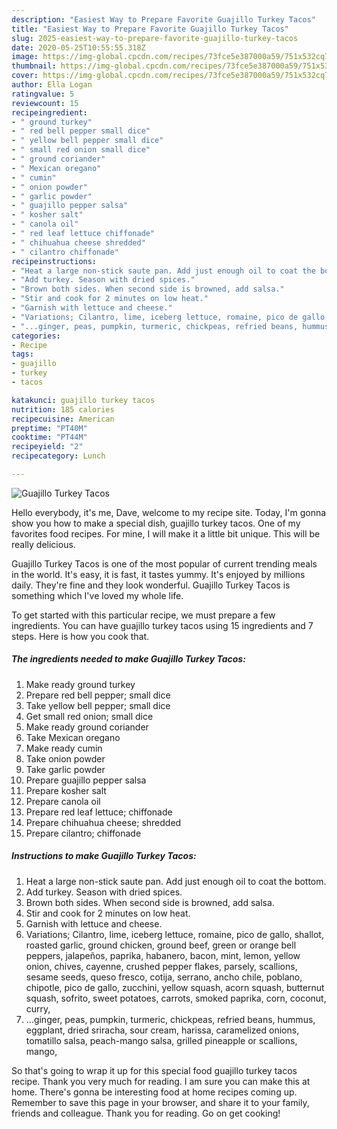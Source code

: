 ```yaml
---
description: "Easiest Way to Prepare Favorite Guajillo Turkey Tacos"
title: "Easiest Way to Prepare Favorite Guajillo Turkey Tacos"
slug: 2025-easiest-way-to-prepare-favorite-guajillo-turkey-tacos
date: 2020-05-25T10:55:55.318Z
image: https://img-global.cpcdn.com/recipes/73fce5e387000a59/751x532cq70/guajillo-turkey-tacos-recipe-main-photo.jpg
thumbnail: https://img-global.cpcdn.com/recipes/73fce5e387000a59/751x532cq70/guajillo-turkey-tacos-recipe-main-photo.jpg
cover: https://img-global.cpcdn.com/recipes/73fce5e387000a59/751x532cq70/guajillo-turkey-tacos-recipe-main-photo.jpg
author: Ella Logan
ratingvalue: 5
reviewcount: 15
recipeingredient:
- " ground turkey"
- " red bell pepper small dice"
- " yellow bell pepper small dice"
- " small red onion small dice"
- " ground coriander"
- " Mexican oregano"
- " cumin"
- " onion powder"
- " garlic powder"
- " guajillo pepper salsa"
- " kosher salt"
- " canola oil"
- " red leaf lettuce chiffonade"
- " chihuahua cheese shredded"
- " cilantro chiffonade"
recipeinstructions:
- "Heat a large non-stick saute pan. Add just enough oil to coat the bottom."
- "Add turkey. Season with dried spices."
- "Brown both sides. When second side is browned, add salsa."
- "Stir and cook for 2 minutes on low heat."
- "Garnish with lettuce and cheese."
- "Variations; Cilantro, lime, iceberg lettuce, romaine, pico de gallo, shallot, roasted garlic, ground chicken, ground beef, green or orange bell peppers, jalapeños, paprika, habanero, bacon, mint, lemon, yellow onion, chives, cayenne, crushed pepper flakes, parsely, scallions, sesame seeds, queso fresco, cotija, serrano, ancho chile, poblano, chipotle, pico de gallo, zucchini, yellow squash, acorn squash, butternut squash, sofrito, sweet potatoes, carrots, smoked paprika, corn, coconut, curry,"
- "...ginger, peas, pumpkin, turmeric, chickpeas, refried beans, hummus, eggplant, dried sriracha, sour cream, harissa, caramelized onions, tomatillo salsa, peach-mango salsa, grilled pineapple or scallions, mango,"
categories:
- Recipe
tags:
- guajillo
- turkey
- tacos

katakunci: guajillo turkey tacos 
nutrition: 185 calories
recipecuisine: American
preptime: "PT40M"
cooktime: "PT44M"
recipeyield: "2"
recipecategory: Lunch

---
```



![Guajillo Turkey Tacos](https://img-global.cpcdn.com/recipes/73fce5e387000a59/751x532cq70/guajillo-turkey-tacos-recipe-main-photo.jpg)

Hello everybody, it's me, Dave, welcome to my recipe site. Today, I'm gonna show you how to make a special dish, guajillo turkey tacos. One of my favorites food recipes. For mine, I will make it a little bit unique. This will be really delicious.

Guajillo Turkey Tacos is one of the most popular of current trending meals in the world. It's easy, it is fast, it tastes yummy. It's enjoyed by millions daily. They're fine and they look wonderful. Guajillo Turkey Tacos is something which I've loved my whole life.




To get started with this particular recipe, we must prepare a few ingredients. You can have guajillo turkey tacos using 15 ingredients and 7 steps. Here is how you cook that.

<!--inarticleads1-->

##### The ingredients needed to make Guajillo Turkey Tacos:

1. Make ready  ground turkey
1. Prepare  red bell pepper; small dice
1. Take  yellow bell pepper; small dice
1. Get  small red onion; small dice
1. Make ready  ground coriander
1. Take  Mexican oregano
1. Make ready  cumin
1. Take  onion powder
1. Take  garlic powder
1. Prepare  guajillo pepper salsa
1. Prepare  kosher salt
1. Prepare  canola oil
1. Prepare  red leaf lettuce; chiffonade
1. Prepare  chihuahua cheese; shredded
1. Prepare  cilantro; chiffonade




<!--inarticleads2-->

##### Instructions to make Guajillo Turkey Tacos:

1. Heat a large non-stick saute pan. Add just enough oil to coat the bottom.
1. Add turkey. Season with dried spices.
1. Brown both sides. When second side is browned, add salsa.
1. Stir and cook for 2 minutes on low heat.
1. Garnish with lettuce and cheese.
1. Variations; Cilantro, lime, iceberg lettuce, romaine, pico de gallo, shallot, roasted garlic, ground chicken, ground beef, green or orange bell peppers, jalapeños, paprika, habanero, bacon, mint, lemon, yellow onion, chives, cayenne, crushed pepper flakes, parsely, scallions, sesame seeds, queso fresco, cotija, serrano, ancho chile, poblano, chipotle, pico de gallo, zucchini, yellow squash, acorn squash, butternut squash, sofrito, sweet potatoes, carrots, smoked paprika, corn, coconut, curry,
1. ...ginger, peas, pumpkin, turmeric, chickpeas, refried beans, hummus, eggplant, dried sriracha, sour cream, harissa, caramelized onions, tomatillo salsa, peach-mango salsa, grilled pineapple or scallions, mango,




So that's going to wrap it up for this special food guajillo turkey tacos recipe. Thank you very much for reading. I am sure you can make this at home. There's gonna be interesting food at home recipes coming up. Remember to save this page in your browser, and share it to your family, friends and colleague. Thank you for reading. Go on get cooking!
